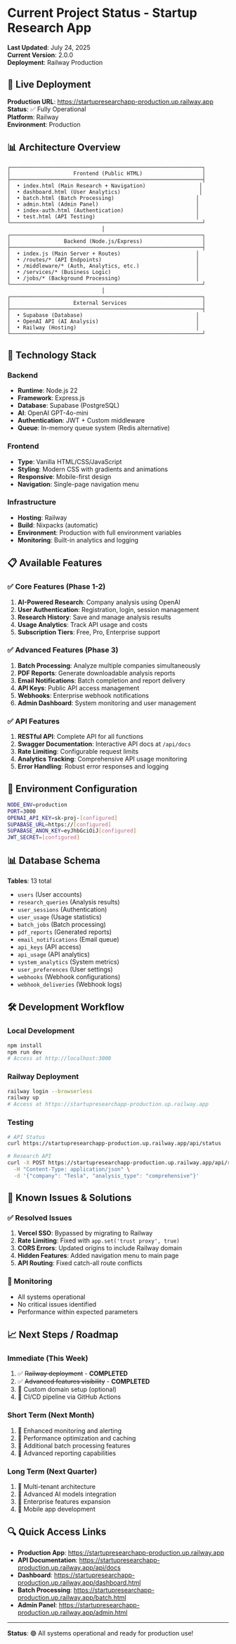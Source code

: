# Current Project Status - Startup Research App

**Last Updated**: July 24, 2025  
**Current Version**: 2.0.0  
**Deployment**: Railway Production  

## 🚀 **Live Deployment**

**Production URL**: https://startupresearchapp-production.up.railway.app  
**Status**: ✅ Fully Operational  
**Platform**: Railway  
**Environment**: Production  

## 📊 **Architecture Overview**

```
┌─────────────────────────────────────────────────────────────┐
│                    Frontend (Public HTML)                   │
├─────────────────────────────────────────────────────────────┤
│  • index.html (Main Research + Navigation)                 │
│  • dashboard.html (User Analytics)                         │
│  • batch.html (Batch Processing)                          │
│  • admin.html (Admin Panel)                               │
│  • index-auth.html (Authentication)                       │
│  • test.html (API Testing)                                │
└─────────────────────────────────────────────────────────────┘
                              │
┌─────────────────────────────────────────────────────────────┐
│                 Backend (Node.js/Express)                   │
├─────────────────────────────────────────────────────────────┤
│  • index.js (Main Server + Routes)                        │
│  • /routes/* (API Endpoints)                              │
│  • /middleware/* (Auth, Analytics, etc.)                  │
│  • /services/* (Business Logic)                           │
│  • /jobs/* (Background Processing)                        │
└─────────────────────────────────────────────────────────────┘
                              │
┌─────────────────────────────────────────────────────────────┐
│                    External Services                        │
├─────────────────────────────────────────────────────────────┤
│  • Supabase (Database)                                    │
│  • OpenAI API (AI Analysis)                               │
│  • Railway (Hosting)                                      │
└─────────────────────────────────────────────────────────────┘
```

## 🔧 **Technology Stack**

### **Backend**
- **Runtime**: Node.js 22
- **Framework**: Express.js
- **Database**: Supabase (PostgreSQL)
- **AI**: OpenAI GPT-4o-mini
- **Authentication**: JWT + Custom middleware
- **Queue**: In-memory queue system (Redis alternative)

### **Frontend**
- **Type**: Vanilla HTML/CSS/JavaScript
- **Styling**: Modern CSS with gradients and animations
- **Responsive**: Mobile-first design
- **Navigation**: Single-page navigation menu

### **Infrastructure**
- **Hosting**: Railway
- **Build**: Nixpacks (automatic)
- **Environment**: Production with full environment variables
- **Monitoring**: Built-in analytics and logging

## 📋 **Available Features**

### **✅ Core Features (Phase 1-2)**
1. **AI-Powered Research**: Company analysis using OpenAI
2. **User Authentication**: Registration, login, session management
3. **Research History**: Save and manage analysis results
4. **Usage Analytics**: Track API usage and costs
5. **Subscription Tiers**: Free, Pro, Enterprise support

### **✅ Advanced Features (Phase 3)**
1. **Batch Processing**: Analyze multiple companies simultaneously
2. **PDF Reports**: Generate downloadable analysis reports
3. **Email Notifications**: Batch completion and report delivery
4. **API Keys**: Public API access management
5. **Webhooks**: Enterprise webhook notifications
6. **Admin Dashboard**: System monitoring and user management

### **✅ API Features**
1. **RESTful API**: Complete API for all functions
2. **Swagger Documentation**: Interactive API docs at `/api/docs`
3. **Rate Limiting**: Configurable request limits
4. **Analytics Tracking**: Comprehensive API usage monitoring
5. **Error Handling**: Robust error responses and logging

## 🔑 **Environment Configuration**

```bash
NODE_ENV=production
PORT=3000
OPENAI_API_KEY=sk-proj-[configured]
SUPABASE_URL=https://[configured]
SUPABASE_ANON_KEY=eyJhbGciOiJ[configured]
JWT_SECRET=[configured]
```

## 📊 **Database Schema**

**Tables**: 13 total
- `users` (User accounts)
- `research_queries` (Analysis results)
- `user_sessions` (Authentication)
- `user_usage` (Usage statistics)
- `batch_jobs` (Batch processing)
- `pdf_reports` (Generated reports)
- `email_notifications` (Email queue)
- `api_keys` (API access)
- `api_usage` (API analytics)
- `system_analytics` (System metrics)
- `user_preferences` (User settings)
- `webhooks` (Webhook configurations)
- `webhook_deliveries` (Webhook logs)

## 🛠 **Development Workflow**

### **Local Development**
```bash
npm install
npm run dev
# Access at http://localhost:3000
```

### **Railway Deployment**
```bash
railway login --browserless
railway up
# Access at https://startupresearchapp-production.up.railway.app
```

### **Testing**
```bash
# API Status
curl https://startupresearchapp-production.up.railway.app/api/status

# Research API
curl -X POST https://startupresearchapp-production.up.railway.app/api/research \
  -H "Content-Type: application/json" \
  -d '{"company": "Tesla", "analysis_type": "comprehensive"}'
```

## 🐛 **Known Issues & Solutions**

### **✅ Resolved Issues**
1. **Vercel SSO**: Bypassed by migrating to Railway
2. **Rate Limiting**: Fixed with `app.set('trust proxy', true)`
3. **CORS Errors**: Updated origins to include Railway domain
4. **Hidden Features**: Added navigation menu to main page
5. **API Routing**: Fixed catch-all route conflicts

### **🔄 Monitoring**
- All systems operational
- No critical issues identified
- Performance within expected parameters

## 📈 **Next Steps / Roadmap**

### **Immediate (This Week)**
1. ✅ ~~Railway deployment~~ - **COMPLETED**
2. ✅ ~~Advanced features visibility~~ - **COMPLETED**
3. 🔄 Custom domain setup (optional)
4. 🔄 CI/CD pipeline via GitHub Actions

### **Short Term (Next Month)**
1. 🔄 Enhanced monitoring and alerting
2. 🔄 Performance optimization and caching
3. 🔄 Additional batch processing features
4. 🔄 Advanced reporting capabilities

### **Long Term (Next Quarter)**
1. 🔄 Multi-tenant architecture
2. 🔄 Advanced AI models integration
3. 🔄 Enterprise features expansion
4. 🔄 Mobile app development

## 🔍 **Quick Access Links**

- **Production App**: https://startupresearchapp-production.up.railway.app
- **API Documentation**: https://startupresearchapp-production.up.railway.app/api/docs
- **Dashboard**: https://startupresearchapp-production.up.railway.app/dashboard.html
- **Batch Processing**: https://startupresearchapp-production.up.railway.app/batch.html
- **Admin Panel**: https://startupresearchapp-production.up.railway.app/admin.html

---

**Status**: 🟢 All systems operational and ready for production use!
